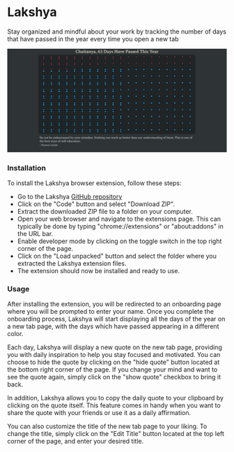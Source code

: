 # Lakshya

Stay organized and mindful about your work by tracking the number of days that have passed in the year every time you open a new tab

![Laskhya_v1](./assets/lakshya_v1.png)

### Installation

To install the Lakshya browser extension, follow these steps:

-   Go to the Lakshya [GitHub repository](https://github.com/hokageCV/Lakshya)
-   Click on the "Code" button and select "Download ZIP".
-   Extract the downloaded ZIP file to a folder on your computer.
-   Open your web browser and navigate to the extensions page. This can typically be done by typing "chrome://extensions" or "about:addons" in the URL bar.
-   Enable developer mode by clicking on the toggle switch in the top right corner of the page.
-   Click on the "Load unpacked" button and select the folder where you extracted the Lakshya extension files.
-   The extension should now be installed and ready to use.

### Usage

After installing the extension, you will be redirected to an onboarding page where you will be prompted to enter your name. Once you complete the onboarding process, Lakshya will start displaying all the days of the year on a new tab page, with the days which have passed appearing in a different color.

Each day, Lakshya will display a new quote on the new tab page, providing you with daily inspiration to help you stay focused and motivated. You can choose to hide the quote by clicking on the "hide quote" button located at the bottom right corner of the page. If you change your mind and want to see the quote again, simply click on the "show quote" checkbox to bring it back.

In addition, Lakshya allows you to copy the daily quote to your clipboard by clicking on the quote itself. This feature comes in handy when you want to share the quote with your friends or use it as a daily affirmation.

You can also customize the title of the new tab page to your liking. To change the title, simply click on the "Edit Title" button located at the top left corner of the page, and enter your desired title.

